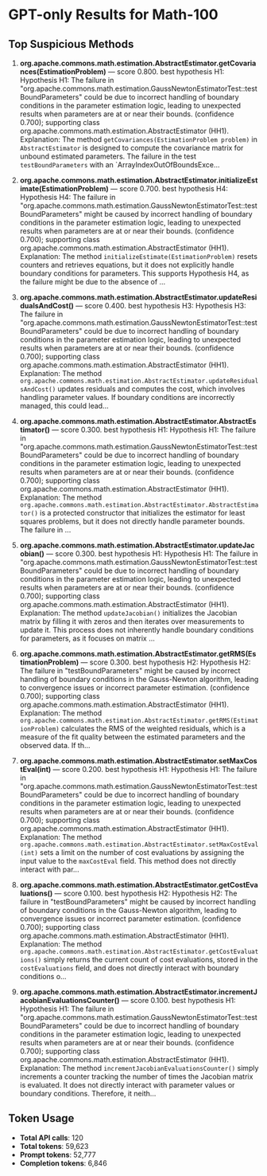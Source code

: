 # GPT-only Results for Math-100

## Top Suspicious Methods

1. **org.apache.commons.math.estimation.AbstractEstimator.getCovariances(EstimationProblem)** — score 0.800. best hypothesis H1: Hypothesis H1: The failure in "org.apache.commons.math.estimation.GaussNewtonEstimatorTest::testBoundParameters" could be due to incorrect handling of boundary conditions in the parameter estimation logic, leading to unexpected results when parameters are at or near their bounds. (confidence 0.700); supporting class org.apache.commons.math.estimation.AbstractEstimator (HH1).
    Explanation: The method `getCovariances(EstimationProblem problem)` in `AbstractEstimator` is designed to compute the covariance matrix for unbound estimated parameters. The failure in the test `testBoundParameters` with an `ArrayIndexOutOfBoundsExce...

2. **org.apache.commons.math.estimation.AbstractEstimator.initializeEstimate(EstimationProblem)** — score 0.700. best hypothesis H4: Hypothesis H4: The failure in "org.apache.commons.math.estimation.GaussNewtonEstimatorTest::testBoundParameters" might be caused by incorrect handling of boundary conditions in the parameter estimation logic, leading to unexpected results when parameters are at or near their bounds. (confidence 0.700); supporting class org.apache.commons.math.estimation.AbstractEstimator (HH1).
    Explanation: The method `initializeEstimate(EstimationProblem)` resets counters and retrieves equations, but it does not explicitly handle boundary conditions for parameters. This supports Hypothesis H4, as the failure might be due to the absence of ...

3. **org.apache.commons.math.estimation.AbstractEstimator.updateResidualsAndCost()** — score 0.400. best hypothesis H3: Hypothesis H3: The failure in "org.apache.commons.math.estimation.GaussNewtonEstimatorTest::testBoundParameters" could be due to incorrect handling of boundary conditions in the parameter estimation logic, leading to unexpected results when parameters are at or near their bounds. (confidence 0.700); supporting class org.apache.commons.math.estimation.AbstractEstimator (HH1).
    Explanation: The method `org.apache.commons.math.estimation.AbstractEstimator.updateResidualsAndCost()` updates residuals and computes the cost, which involves handling parameter values. If boundary conditions are incorrectly managed, this could lead...

4. **org.apache.commons.math.estimation.AbstractEstimator.AbstractEstimator()** — score 0.300. best hypothesis H1: Hypothesis H1: The failure in "org.apache.commons.math.estimation.GaussNewtonEstimatorTest::testBoundParameters" could be due to incorrect handling of boundary conditions in the parameter estimation logic, leading to unexpected results when parameters are at or near their bounds. (confidence 0.700); supporting class org.apache.commons.math.estimation.AbstractEstimator (HH1).
    Explanation: The method `org.apache.commons.math.estimation.AbstractEstimator.AbstractEstimator()` is a protected constructor that initializes the estimator for least squares problems, but it does not directly handle parameter bounds. The failure in ...

5. **org.apache.commons.math.estimation.AbstractEstimator.updateJacobian()** — score 0.300. best hypothesis H1: Hypothesis H1: The failure in "org.apache.commons.math.estimation.GaussNewtonEstimatorTest::testBoundParameters" could be due to incorrect handling of boundary conditions in the parameter estimation logic, leading to unexpected results when parameters are at or near their bounds. (confidence 0.700); supporting class org.apache.commons.math.estimation.AbstractEstimator (HH1).
    Explanation: The method `updateJacobian()` initializes the Jacobian matrix by filling it with zeros and then iterates over measurements to update it. This process does not inherently handle boundary conditions for parameters, as it focuses on matrix ...

6. **org.apache.commons.math.estimation.AbstractEstimator.getRMS(EstimationProblem)** — score 0.300. best hypothesis H2: Hypothesis H2: The failure in "testBoundParameters" might be caused by incorrect handling of boundary conditions in the Gauss-Newton algorithm, leading to convergence issues or incorrect parameter estimation. (confidence 0.700); supporting class org.apache.commons.math.estimation.AbstractEstimator (HH1).
    Explanation: The method `org.apache.commons.math.estimation.AbstractEstimator.getRMS(EstimationProblem)` calculates the RMS of the weighted residuals, which is a measure of the fit quality between the estimated parameters and the observed data. If th...

7. **org.apache.commons.math.estimation.AbstractEstimator.setMaxCostEval(int)** — score 0.200. best hypothesis H1: Hypothesis H1: The failure in "org.apache.commons.math.estimation.GaussNewtonEstimatorTest::testBoundParameters" could be due to incorrect handling of boundary conditions in the parameter estimation logic, leading to unexpected results when parameters are at or near their bounds. (confidence 0.700); supporting class org.apache.commons.math.estimation.AbstractEstimator (HH1).
    Explanation: The method `org.apache.commons.math.estimation.AbstractEstimator.setMaxCostEval(int)` sets a limit on the number of cost evaluations by assigning the input value to the `maxCostEval` field. This method does not directly interact with par...

8. **org.apache.commons.math.estimation.AbstractEstimator.getCostEvaluations()** — score 0.100. best hypothesis H2: Hypothesis H2: The failure in "testBoundParameters" might be caused by incorrect handling of boundary conditions in the Gauss-Newton algorithm, leading to convergence issues or incorrect parameter estimation. (confidence 0.700); supporting class org.apache.commons.math.estimation.AbstractEstimator (HH1).
    Explanation: The method `org.apache.commons.math.estimation.AbstractEstimator.getCostEvaluations()` simply returns the current count of cost evaluations, stored in the `costEvaluations` field, and does not directly interact with boundary conditions o...

9. **org.apache.commons.math.estimation.AbstractEstimator.incrementJacobianEvaluationsCounter()** — score 0.100. best hypothesis H1: Hypothesis H1: The failure in "org.apache.commons.math.estimation.GaussNewtonEstimatorTest::testBoundParameters" could be due to incorrect handling of boundary conditions in the parameter estimation logic, leading to unexpected results when parameters are at or near their bounds. (confidence 0.700); supporting class org.apache.commons.math.estimation.AbstractEstimator (HH1).
    Explanation: The method `incrementJacobianEvaluationsCounter()` simply increments a counter tracking the number of times the Jacobian matrix is evaluated. It does not directly interact with parameter values or boundary conditions. Therefore, it neith...


## Token Usage

- **Total API calls**: 120
- **Total tokens**: 59,623
- **Prompt tokens**: 52,777
- **Completion tokens**: 6,846
